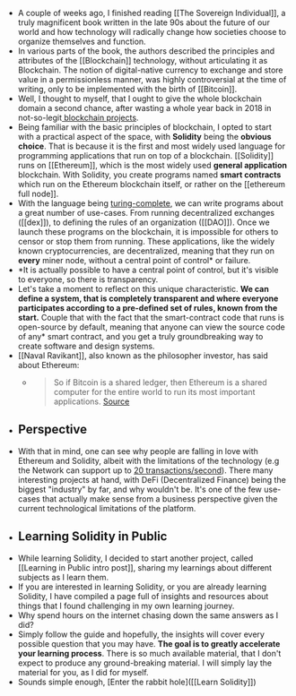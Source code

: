 - A couple of weeks ago, I finished reading [[The Sovereign Individual]], a truly magnificent book written in the late 90s about the future of our world and how technology will radically change how societies choose to organize themselves and function.
- In various parts of the book, the authors described the principles and attributes of the [[Blockchain]] technology, without articulating it as Blockchain. The notion of digital-native currency to exchange and store value in a permissionless manner, was highly controversial at the time of writing, only to be implemented with the birth of [[Bitcoin]].
- Well, I thought to myself, that I ought to give the whole blockchain domain a second chance, after wasting a whole year back in 2018 in not-so-legit[ blockchain projects](https://scholar.google.gr/citations?user=LFNHtTgAAAAJ&hl=en).
- Being familiar with the basic principles of blockchain, I opted to start with a practical aspect of the space, with **Solidity** being the **obvious** **choice**. That is because it is the first and most widely used language for programming applications that run on top of a blockchain. [[Solidity]] runs on [[Ethereum]], which is the most widely used __general application__ blockchain. With Solidity, you create programs named __smart contracts__ which run on the Ethereum blockchain itself, or rather on the [[ethereum full node]].
- With the language being [turing-complete](https://simple.wikipedia.org/wiki/Turing_complete#:~:text=Turing%20complete%20is%20a%20term,programming%20languages%20are%20Turing%2Dcomplete.), we can write programs about a great number of use-cases. From running decentralized exchanges ([[dex]]), to defining the rules of an organization ([[DAO]]). Once we launch these programs on the blockchain, it is impossible for others to censor or stop them from running. These applications, like the widely known cryptocurrencies, are decentralized, meaning that they run on **every** miner node, without a central point of control* or failure.
- *It is actually possible to have a central point of control, but it's visible to everyone, so there is transparency.
- Let's take a moment to reflect on this unique characteristic. **We can define a system, that is completely transparent and where everyone participates according to a pre-defined set of rules, known from the start.** Couple that with the fact that the smart-contract code that runs is open-source by default, meaning that anyone can view the source code of any* smart contract, and you get a truly groundbreaking way to create software and design systems.
- [[Naval Ravikant]], also known as the philosopher investor, has said about Ethereum:
    - > So if Bitcoin is a shared ledger, then Ethereum is a shared computer for the entire world to run its most important applications. [Source](https://tim.blog/2021/03/09/vitalik-buterin-naval-ravikant-transcript/)
- ## Perspective
- With that in mind, one can see why people are falling in love with Ethereum and Solidity, albeit with the limitations of the technology (e.g the Network can support up to [20 transactions/second](https://blockchair.com/ethereum/charts/transactions-per-second)). There many interesting projects at hand, with DeFi (Decentralized Finance) being the biggest "industry" by far, and why wouldn't be. It's one of the few use-cases that actually make sense from a business perspective given the current technological limitations of the platform. 
- ## Learning Solidity in Public
-  While learning Solidity, I decided to start another project, called [[Learning in Public intro post]], sharing my learnings about different subjects as I learn them. 
- If you are interested in learning Solidity, or you are already learning Solidity, I have compiled a page full of insights and resources about things that I found challenging in my own learning journey. 
- Why spend hours on the internet chasing down the same answers as I did? 
- Simply follow the guide and hopefully, the insights will cover every possible question that you may have. **The goal is to greatly accelerate your learning process**. There is so much available material, that I don't expect to produce any ground-breaking material. I will simply lay the material for you, as I did for myself.
- Sounds simple enough, [Enter the rabbit hole]([[Learn Solidity]]) 
